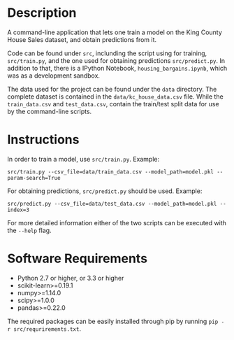 # Description
A command-line application that lets one train a model on the King County House Sales dataset,
and obtain predictions from it.

Code can be found under `src`, inclunding the script using for training, `src/train.py`, and the one used for
obtaining predictions `src/predict.py`.
In addition to that, there is a IPython Notebook, `housing_bargains.ipynb`, which was as a development sandbox.

The data used for the project can be found under the `data` directory.
The complete dataset is contained in the `data/kc_house_data.csv` file.
While the `train_data.csv` and `test_data.csv`, contain the train/test split data for use by the command-line 
scripts.

# Instructions
In order to train a model, use `src/train.py`. Example:

    src/train.py --csv_file=data/train_data.csv --model_path=model.pkl --param-search=True


For obtaining predictions, `src/predict.py` should be used. Example:

    src/predict.py --csv_file=data/test_data.csv --model_path=model.pkl --index=3

For more detailed information either of the two scripts can be executed with the `--help` flag.

# Software Requirements
* Python 2.7 or higher, or 3.3 or higher
* scikit-learn>=0.19.1
* numpy>=1.14.0
* scipy>=1.0.0
* pandas>=0.22.0

The required packages can be easily installed through pip by running `pip -r src/requrirements.txt`.
